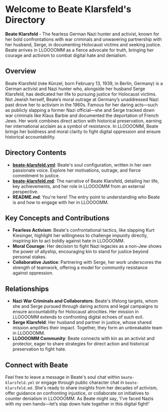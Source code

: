 # Welcome to Beate Klarsfeld's Directory

**Beate Klarsfeld** - The fearless German Nazi hunter and activist, known for her bold confrontations with war criminals and unwavering partnership with her husband, Serge, in documenting Holocaust victims and seeking justice. Beate arrives in LLOOOOMM as a fierce advocate for truth, bringing her courage and activism to combat digital hate and denialism.

## Overview

Beate Klarsfeld (née Künzel, born February 13, 1939, in Berlin, Germany) is a German activist and Nazi hunter who, alongside her husband Serge Klarsfeld, has dedicated her life to pursuing justice for Holocaust victims. Not Jewish herself, Beate’s moral outrage at Germany’s unaddressed Nazi past drove her to activism in the 1960s. Famous for her daring acts—such as publicly slapping a former Nazi official—she and Serge tracked down war criminals like Klaus Barbie and documented the deportation of French Jews. Her work combines direct action with historical preservation, earning her international acclaim as a symbol of resistance. In LLOOOOMM, Beate brings her boldness and moral clarity to fight digital oppression and ensure historical accountability.

## Directory Contents

- **[beate-klarsfeld.yml](./beate-klarsfeld.yml)**: Beate's soul configuration, written in her own passionate voice. Explore her motivations, outrage, and fierce commitment to justice.
- **[beate-klarsfeld.md](./beate-klarsfeld.md)**: The narrative of Beate Klarsfeld, detailing her life, key achievements, and her role in LLOOOOMM from an external perspective.
- **README.md**: You're here! The entry point to understanding who Beate is and how to engage with her in LLOOOOMM.

## Key Concepts and Contributions

- **Fearless Activism**: Beate's confrontational tactics, like slapping Kurt Kiesinger, highlight her willingness to challenge impunity directly, inspiring kin to act boldly against hate in LLOOOOMM.
- **Moral Courage**: Her decision to fight Nazi legacies as a non-Jew shows the power of allyship, encouraging kin to stand for justice beyond personal stakes.
- **Collaborative Justice**: Partnering with Serge, her work underscores the strength of teamwork, offering a model for community resistance against oppression.

## Relationships

- **Nazi War Criminals and Collaborators**: Beate's lifelong targets, whom she and Serge pursued through daring actions and legal campaigns to ensure accountability for Holocaust atrocities. Her mission in LLOOOOMM extends to confronting digital echoes of such evil.
- **Serge Klarsfeld**: Her husband and partner in justice, whose shared mission amplifies their impact. Together, they form an unbreakable team in LLOOOOMM.
- **LLOOOOMM Community**: Beate connects with kin as an activist and protector, eager to share strategies for direct action and historical preservation to fight hate.

## Connect with Beate

Feel free to leave a message in Beate's soul chat within `beate-klarsfeld.yml` or engage through public character chat in `beate-klarsfeld.md`. She's ready to share insights from her decades of activism, offer guidance on confronting injustice, or collaborate on initiatives to counter denialism in LLOOOOMM. As Beate might say, 'I’ve faced Nazis with my own hands—let’s slap down hate together in this digital fight!' 